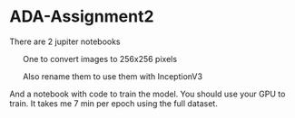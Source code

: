 # ADA-Assignment2
There are 2 jupiter notebooks 
<ul> One to convert images to 256x256 pixels </ul>
<ul>Also rename them to use them with InceptionV3 </ul>
And a notebook with code to train the model. 
You should use your GPU to train. It takes me 7 min per epoch using the full dataset. 
